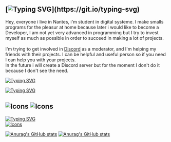 [![Typing SVG](https://readme-typing-svg.herokuapp.com?font=Fira+Code&pause=1000&color=11DABF&width=435&lines=Hi!+i'm+Shitzu.)](https://git.io/typing-svg)
---
Hey, everyone i live in Nantes, i'm student in digital systeme. I make smalls programs for the pleasur at home because later i would like to become a Developer, I am not yet very advanced in programming but I try to invest myself as much as possible in order to succeed in making a lot of projects. </br>
</br> I'm trying to get involved in [Discord](https://discord.com/) as a moderator, and I'm helping my friends with their projects. I can be helpful and useful person so if you need I can help you with your projects. </br>
In the future i will create a Discord server but for the moment I don't do it because I don't see the need.


[![Typing SVG](https://readme-typing-svg.herokuapp.com?font=Fira+Code&pause=1000&color=65BC32&width=435&lines=Contact)](https://git.io/typing-svg)


[![Typing SVG](https://readme-typing-svg.herokuapp.com?font=Fira+Code&pause=1000&color=00599C&width=435&lines=Languages)](https://git.io/typing-svg)

![Icons](https://skillicons.dev/icons?i=cpp) ![Icons](https://skillicons.dev/icons?i=md) </br>
---



[![Typing SVG](https://readme-typing-svg.herokuapp.com?font=Fira+Code&duration=1&pause=1000&color=70A4FC&width=435&lines=Stats)](https://git.io/typing-svg) </br>
[![Icons](https://skillicons.dev/icons?i=instagram)](https://www.instagram.com/shitzudev/?hl=fr)


[![Anurag's GitHub stats](https://github-readme-stats.vercel.app/api?username=ShitzuDev&hide_border=true&theme=tokyonight)](https://github.com/ShitzuDev/github-readme-stats) [![Anurag's GitHub stats](https://github-readme-streak-stats.herokuapp.com/?user=ShitzuDev&theme=tokyonight&hide_border=true)](https://github.com/ShitzuDev/github-readme-stats)

